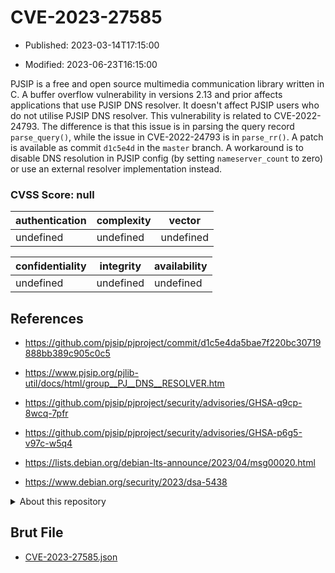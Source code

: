 # CVE-2023-27585

- Published: 2023-03-14T17:15:00

- Modified: 2023-06-23T16:15:00

PJSIP is a free and open source multimedia communication library written in C. A buffer overflow vulnerability in versions 2.13 and prior affects applications that use PJSIP DNS resolver. It doesn't affect PJSIP users who do not utilise PJSIP DNS resolver. This vulnerability is related to CVE-2022-24793. The difference is that this issue is in parsing the query record `parse_query()`, while the issue in CVE-2022-24793 is in `parse_rr()`. A patch is available as commit `d1c5e4d` in the `master` branch. A workaround is to disable DNS resolution in PJSIP config (by setting `nameserver_count` to zero) or use an external resolver implementation instead.

### CVSS Score: **null**

| authentication | complexity | vector |
| --- | --- | --- |
| undefined | undefined | undefined |

| confidentiality | integrity | availability |
| --- | --- | --- |
| undefined | undefined | undefined |

## References

* https://github.com/pjsip/pjproject/commit/d1c5e4da5bae7f220bc30719888bb389c905c0c5

* https://www.pjsip.org/pjlib-util/docs/html/group__PJ__DNS__RESOLVER.htm

* https://github.com/pjsip/pjproject/security/advisories/GHSA-q9cp-8wcq-7pfr

* https://github.com/pjsip/pjproject/security/advisories/GHSA-p6g5-v97c-w5q4

* https://lists.debian.org/debian-lts-announce/2023/04/msg00020.html

* https://www.debian.org/security/2023/dsa-5438

<details>
<summary>About this repository</summary> 

  This repository is part of the project [Live Hack CVE](https://github.com/Live-Hack-CVE). Main website can be found [www.live-hack.org](https://www.live-hack.org) 
  
  Made by [Sn0wAlice](https://github.com/Sn0wAlice) for the people that care about security and need to have a feed of the latest CVEs. Hope you enjoy it, don't forget to star the repo and follow me on [Twitter](https://twitter.com/Sn0wAlice) and [Github](https://github.com/Sn0wAlice). And that is my [personnal website](https://www.alice-snow.me/)

  - [Home Page](https://github.com/Live-Hack-CVE)
  - [Framework](https://github.com/Live-Hack-CVE/cve-framework)
  - [CVE database](https://github.com/Live-Hack-CVE/full_database)
  - [Changelog](https://github.com/Live-Hack-CVE/Changelog)
</details>

## Brut File

* [CVE-2023-27585.json](https://raw.githubusercontent.com/Live-Hack-CVE/full_database/main/cves/2023/CVE-2023-27585.json)

